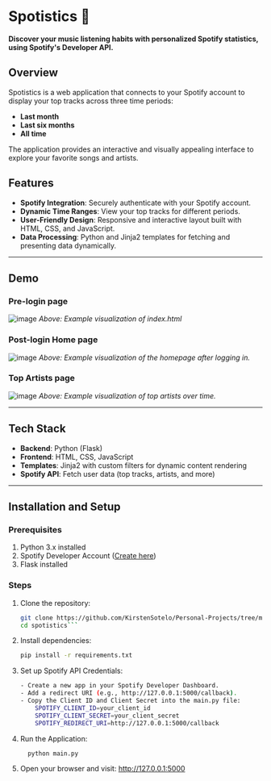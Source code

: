 # Spotistics 🎵  
**Discover your music listening habits with personalized Spotify statistics, using Spotify's Developer API.**  

## Overview  
Spotistics is a web application that connects to your Spotify account to display your top tracks across three time periods:  
- **Last month**  
- **Last six months**  
- **All time**  

The application provides an interactive and visually appealing interface to explore your favorite songs and artists.  

## Features  
- **Spotify Integration**: Securely authenticate with your Spotify account.  
- **Dynamic Time Ranges**: View your top tracks for different periods.  
- **User-Friendly Design**: Responsive and interactive layout built with HTML, CSS, and JavaScript.  
- **Data Processing**: Python and Jinja2 templates for fetching and presenting data dynamically.  

---

## Demo  

### Pre-login page
![image](https://github.com/user-attachments/assets/8904db65-1219-4b58-9906-d3b406138ca9)
*Above: Example visualization of index.html*

### Post-login Home page
![image](https://github.com/user-attachments/assets/03b0bace-e48e-4725-83ec-a06546f26b01)
*Above: Example visualization of the homepage after logging in.*

### Top Artists page
![image](https://github.com/user-attachments/assets/98cad4fb-c666-4274-bff6-423f047fd67a)
*Above: Example visualization of top artists over time.*

---

## Tech Stack  
- **Backend**: Python (Flask)  
- **Frontend**: HTML, CSS, JavaScript  
- **Templates**: Jinja2 with custom filters for dynamic content rendering  
- **Spotify API**: Fetch user data (top tracks, artists, and more)  

---

## Installation and Setup  

### Prerequisites  
1. Python 3.x installed  
2. Spotify Developer Account ([Create here](https://developer.spotify.com/dashboard/))  
3. Flask installed  

### Steps  
1. Clone the repository:  
   ```bash
   git clone https://github.com/KirstenSotelo/Personal-Projects/tree/main/SpotifyAPI
   cd spotistics```
2. Install dependencies:
   ```bash
   pip install -r requirements.txt
3. Set up Spotify API Credentials:
   ```bash
   - Create a new app in your Spotify Developer Dashboard.
   - Add a redirect URI (e.g., http://127.0.0.1:5000/callback).
   - Copy the Client ID and Client Secret into the main.py file:
       SPOTIFY_CLIENT_ID=your_client_id
       SPOTIFY_CLIENT_SECRET=your_client_secret
       SPOTIFY_REDIRECT_URI=http://127.0.0.1:5000/callback
4. Run the Application:
   ```bash
     python main.py
5. Open your browser and visit: http://127.0.0.1:5000

